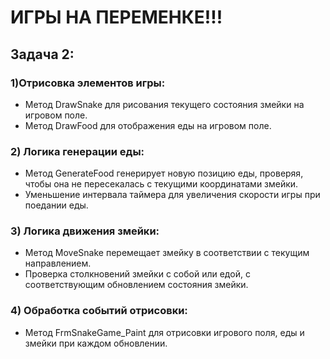 # ИГРЫ НА ПЕРЕМЕНКЕ!!!
## Задача 2:

### 1)Отрисовка элементов игры:
- Метод DrawSnake для рисования текущего состояния змейки на игровом поле.
- Метод DrawFood для отображения еды на игровом поле.

### 2) Логика генерации еды:
- Метод GenerateFood генерирует новую позицию еды, проверяя, чтобы она не пересекалась с текущими координатами змейки.
- Уменьшение интервала таймера для увеличения скорости игры при поедании еды.

### 3) Логика движения змейки:
- Метод MoveSnake перемещает змейку в соответствии с текущим направлением.
- Проверка столкновений змейки с собой или едой, с соответствующим обновлением состояния змейки.

### 4) Обработка событий отрисовки:
- Метод FrmSnakeGame_Paint для отрисовки игрового поля, еды и змейки при каждом обновлении.